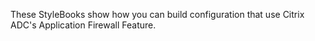 These StyleBooks show how you can build configuration that use Citrix ADC's Application Firewall Feature.
